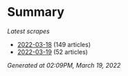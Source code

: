 # Summary
*Latest scrapes*
* [2022-03-18](https://github.com/nuuuwan/news_lk/blob/data/news_lk.2022-03-18.json) (149 articles)
* [2022-03-19](https://github.com/nuuuwan/news_lk/blob/data/news_lk.2022-03-19.json) (52 articles)

*Generated at 02:09PM, March 19, 2022*